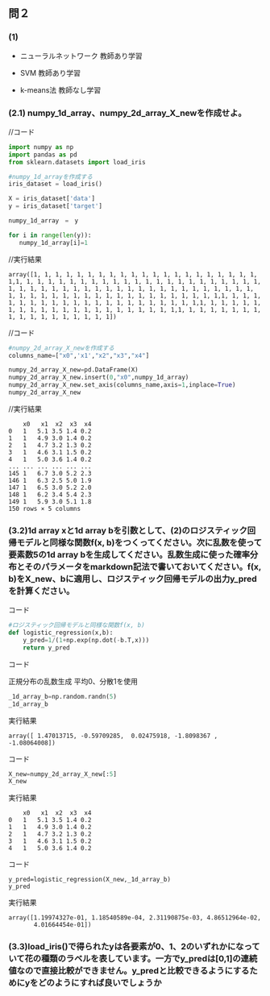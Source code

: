 ## 問２
### (1)
- ニューラルネットワーク 教師あり学習

- SVM 教師あり学習

- k-means法 教師なし学習

### (2.1) numpy_1d_array、numpy_2d_array_X_newを作成せよ。

//コード
```python
import numpy as np
import pandas as pd
from sklearn.datasets import load_iris

#numpy_1d_arrayを作成する
iris_dataset = load_iris()

X = iris_dataset['data']
y = iris_dataset['target']

numpy_1d_array　=　y

for i in range(len(y)):
   numpy_1d_array[i]=1
```
//実行結果
```
array([1, 1, 1, 1, 1, 1, 1, 1, 1, 1, 1, 1, 1, 1, 1, 1, 1, 1, 1, 1, 1, 1,1, 1, 1, 1, 1, 1, 1, 1, 1, 1, 1, 1, 1, 1, 1, 1, 1, 1, 1, 1, 1, 1, 1, 1, 1, 1, 1, 1, 1, 1, 1, 1, 1, 1, 1, 1, 1, 1, 1, 1, 1, 1, 1, 1, 1, 1, 1, 1, 1, 1, 1, 1, 1, 1, 1, 1, 1, 1, 1, 1, 1, 1, 1, 1, 1, 1,1, 1, 1, 1, 1, 1, 1, 1, 1, 1, 1, 1, 1, 1, 1, 1, 1, 1, 1, 1, 1, 1,1, 1, 1, 1, 1, 1, 1, 1, 1, 1, 1, 1, 1, 1, 1, 1, 1, 1, 1, 1, 1, 1,1, 1, 1, 1, 1, 1, 1, 1, 1, 1, 1, 1, 1, 1, 1, 1, 1, 1])
```
//コード
``` python 
#numpy_2d_array_X_newを作成する
columns_name=["x0",'x1',"x2","x3","x4"]

numpy_2d_array_X_new=pd.DataFrame(X)
numpy_2d_array_X_new.insert(0,"x0",numpy_1d_array)
numpy_2d_array_X_new.set_axis(columns_name,axis=1,inplace=True)
numpy_2d_array_X_new
```
//実行結果
``` 
    x0	 x1	 x2	 x3	 x4
0	1	5.1	3.5	1.4	0.2
1	1	4.9	3.0	1.4	0.2
2	1	4.7	3.2	1.3	0.2
3	1	4.6	3.1	1.5	0.2
4	1	5.0	3.6	1.4	0.2
...	...	...	...	...	...
145	1	6.7	3.0	5.2	2.3
146	1	6.3	2.5	5.0	1.9
147	1	6.5	3.0	5.2	2.0
148	1	6.2	3.4	5.4	2.3
149	1	5.9	3.0	5.1	1.8
150 rows × 5 columns
```

### (3.2)1d array xと1d array bを引数として、(2)のロジスティック回帰モデルと同様な関数f(x, b)をつくってください。次に乱数を使って要素数5の1d array bを生成してください。乱数生成に使った確率分布とそのパラメータをmarkdown記法で書いておいてください。f(x, b)をX_new、bに適用し、ロジスティック回帰モデルの出力y_predを計算ください。

コード
```python
#ロジスティック回帰モデルと同様な関数f(x, b)
def logistic_regression(x,b):
    y_pred=1/(1+np.exp(np.dot(-b.T,x)))
    return y_pred
```
コード 

正規分布の乱数生成 平均0、分散1を使用
```python
_1d_array_b=np.random.randn(5)
_1d_array_b
```
実行結果
```
array([ 1.47013715, -0.59709285,  0.02475918, -1.8098367 , -1.08064008])
```
コード
```python
X_new=numpy_2d_array_X_new[:5]
X_new
```
実行結果
```
    x0	 x1  x2	 x3	 x4
0	1	5.1	3.5	1.4	0.2
1	1	4.9	3.0	1.4	0.2
2	1	4.7	3.2	1.3	0.2
3	1	4.6	3.1	1.5	0.2
4	1	5.0	3.6	1.4	0.2
```

コード
```
y_pred=logistic_regression(X_new,_1d_array_b)
y_pred
```
実行結果
```
array([1.19974327e-01, 1.18540589e-04, 2.31190875e-03, 4.86512964e-02,
       4.01664454e-01])
```

### (3.3)load_iris()で得られたyは各要素が0、1、2のいずれかになっていて花の種類のラベルを表しています。一方でy_predは[0,1]の連続値なので直接比較ができません。y_predと比較できるようにするためにyをどのようにすれば良いでしょうか

